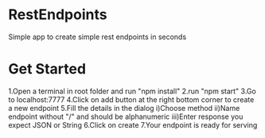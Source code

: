 # RestEndpoints
Simple app to create simple rest endpoints in seconds

# Get Started
1.Open a terminal in root folder and run "npm install"
2.run "npm start"
3.Go to localhost:7777
4.Click on add button at the right bottom corner to create a new endpoint
5.Fill the details in the dialog
  i)Choose method
  ii)Name endpoint without "/" and should be alphanumeric
  iii)Enter response you expect JSON or String 
6.Click on create
7.Your endpoint is ready for serving
